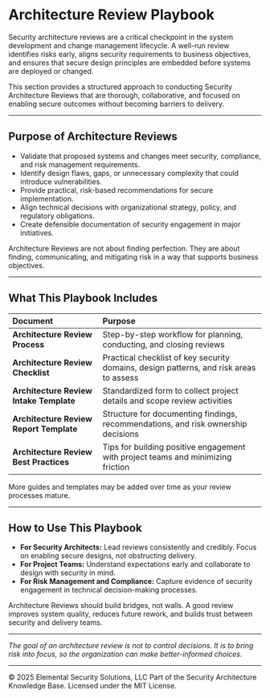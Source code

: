 # Architecture Review Playbook

Security architecture reviews are a critical checkpoint in the system development and change management lifecycle. A well-run review identifies risks early, aligns security requirements to business objectives, and ensures that secure design principles are embedded before systems are deployed or changed.

This section provides a structured approach to conducting Security Architecture Reviews that are thorough, collaborative, and focused on enabling secure outcomes without becoming barriers to delivery.

---

## Purpose of Architecture Reviews

- Validate that proposed systems and changes meet security, compliance, and risk management requirements.
- Identify design flaws, gaps, or unnecessary complexity that could introduce vulnerabilities.
- Provide practical, risk-based recommendations for secure implementation.
- Align technical decisions with organizational strategy, policy, and regulatory obligations.
- Create defensible documentation of security engagement in major initiatives.

Architecture Reviews are not about finding perfection. They are about finding, communicating, and mitigating risk in a way that supports business objectives.

---

## What This Playbook Includes

| Document | Purpose |
|:---------|:--------|
| **Architecture Review Process** | Step-by-step workflow for planning, conducting, and closing reviews |
| **Architecture Review Checklist** | Practical checklist of key security domains, design patterns, and risk areas to assess |
| **Architecture Review Intake Template** | Standardized form to collect project details and scope review activities |
| **Architecture Review Report Template** | Structure for documenting findings, recommendations, and risk ownership decisions |
| **Architecture Review Best Practices** | Tips for building positive engagement with project teams and minimizing friction |

More guides and templates may be added over time as your review processes mature.

---

## How to Use This Playbook

- **For Security Architects:** Lead reviews consistently and credibly. Focus on enabling secure designs, not obstructing delivery.
- **For Project Teams:** Understand expectations early and collaborate to design with security in mind.
- **For Risk Management and Compliance:** Capture evidence of security engagement in technical decision-making processes.

Architecture Reviews should build bridges, not walls. A good review improves system quality, reduces future rework, and builds trust between security and delivery teams.

---

*The goal of an architecture review is not to control decisions. It is to bring risk into focus, so the organization can make better-informed choices.*

---
© 2025 Elemental Security Solutions, LLC
Part of the Security Architecture Knowledge Base.
Licensed under the MIT License.
